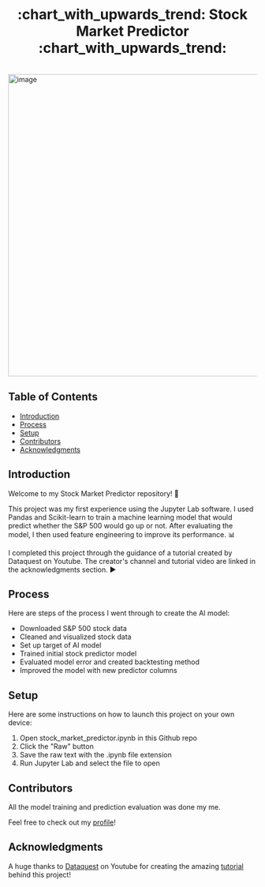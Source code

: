 <h1 align="center"> :chart_with_upwards_trend: Stock Market Predictor :chart_with_upwards_trend: </h1> <br>

<img width="1224" height="612" alt="image" src="https://github.com/user-attachments/assets/fd26df74-2531-4297-ac51-85d8abc977db" />

<!-- START doctoc generated TOC please keep comment here to allow auto update -->
<!-- DON'T EDIT THIS SECTION, INSTEAD RE-RUN doctoc TO UPDATE -->
## Table of Contents

- [Introduction](#introduction)
- [Process](#process)
- [Setup](#setup)
- [Contributors](#contributors)
- [Acknowledgments](#acknowledgments)

<!-- END doctoc generated TOC please keep comment here to allow auto update -->

## Introduction

Welcome to my Stock Market Predictor repository! :wave:

This project was my first experience using the Jupyter Lab software. I used Pandas and Scikit-learn to train a machine learning model that would predict whether the S&P 500 would go up or not. After evaluating the model, I then used feature engineering to improve its performance. :bar_chart:

I completed this project through the guidance of a tutorial created by Dataquest on Youtube. The creator's channel and tutorial video are linked in the acknowledgments section. :arrow_forward:

## Process

Here are steps of the process I went through to create the AI model:

* Downloaded S&P 500 stock data
* Cleaned and visualized stock data
* Set up target of AI model
* Trained initial stock predictor model
* Evaluated model error and created backtesting method
* Improved the model with new predictor columns

## Setup

Here are some instructions on how to launch this project on your own device:

1. Open stock_market_predictor.ipynb in this Github repo
2. Click the "Raw" button
3. Save the raw text with the .ipynb file extension
4. Run Jupyter Lab and select the file to open

## Contributors

All the model training and prediction evaluation was done my me.

Feel free to check out my [profile](http://github.com/charleswal-a)!

## Acknowledgments

A huge thanks to [Dataquest](https://www.youtube.com/@Dataquestio) on Youtube for creating the amazing [tutorial](https://www.youtube.com/watch?v=1O_BenficgE) behind this project!
